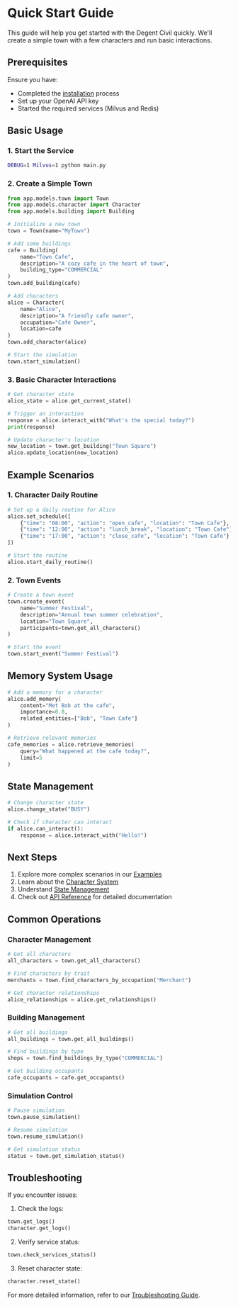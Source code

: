 # Quick Start Guide

This guide will help you get started with the Degent Civil quickly. We'll create a simple town with a few characters and run basic interactions.

## Prerequisites

Ensure you have:
- Completed the [installation](installation.md) process
- Set up your OpenAI API key
- Started the required services (Milvus and Redis)

## Basic Usage

### 1. Start the Service

```bash
DEBUG=1 Milvus=1 python main.py
```

### 2. Create a Simple Town

```python
from app.models.town import Town
from app.models.character import Character
from app.models.building import Building

# Initialize a new town
town = Town(name="MyTown")

# Add some buildings
cafe = Building(
    name="Town Cafe",
    description="A cozy cafe in the heart of town",
    building_type="COMMERCIAL"
)
town.add_building(cafe)

# Add characters
alice = Character(
    name="Alice",
    description="A friendly cafe owner",
    occupation="Cafe Owner",
    location=cafe
)
town.add_character(alice)

# Start the simulation
town.start_simulation()
```

### 3. Basic Character Interactions

```python
# Get character state
alice_state = alice.get_current_state()

# Trigger an interaction
response = alice.interact_with("What's the special today?")
print(response)

# Update character's location
new_location = town.get_building("Town Square")
alice.update_location(new_location)
```

## Example Scenarios

### 1. Character Daily Routine

```python
# Set up a daily routine for Alice
alice.set_schedule([
    {"time": "08:00", "action": "open_cafe", "location": "Town Cafe"},
    {"time": "12:00", "action": "lunch_break", "location": "Town Cafe"},
    {"time": "17:00", "action": "close_cafe", "location": "Town Cafe"}
])

# Start the routine
alice.start_daily_routine()
```

### 2. Town Events

```python
# Create a town event
town.create_event(
    name="Summer Festival",
    description="Annual town summer celebration",
    location="Town Square",
    participants=town.get_all_characters()
)

# Start the event
town.start_event("Summer Festival")
```

## Memory System Usage

```python
# Add a memory for a character
alice.add_memory(
    content="Met Bob at the cafe",
    importance=0.8,
    related_entities=["Bob", "Town Cafe"]
)

# Retrieve relevant memories
cafe_memories = alice.retrieve_memories(
    query="What happened at the cafe today?",
    limit=5
)
```

## State Management

```python
# Change character state
alice.change_state("BUSY")

# Check if character can interact
if alice.can_interact():
    response = alice.interact_with("Hello!")
```

## Next Steps

1. Explore more complex scenarios in our [Examples](../examples/advanced-scenarios.md)
2. Learn about the [Character System](../core-concepts/character-system.md)
3. Understand [State Management](../core-concepts/state-management.md)
4. Check out [API Reference](../api-reference/models/character.md) for detailed documentation

## Common Operations

### Character Management

```python
# Get all characters
all_characters = town.get_all_characters()

# Find characters by trait
merchants = town.find_characters_by_occupation("Merchant")

# Get character relationships
alice_relationships = alice.get_relationships()
```

### Building Management

```python
# Get all buildings
all_buildings = town.get_all_buildings()

# Find buildings by type
shops = town.find_buildings_by_type("COMMERCIAL")

# Get building occupants
cafe_occupants = cafe.get_occupants()
```

### Simulation Control

```python
# Pause simulation
town.pause_simulation()

# Resume simulation
town.resume_simulation()

# Get simulation status
status = town.get_simulation_status()
```

## Troubleshooting

If you encounter issues:

1. Check the logs:
```python
town.get_logs()
character.get_logs()
```

2. Verify service status:
```python
town.check_services_status()
```

3. Reset character state:
```python
character.reset_state()
```

For more detailed information, refer to our [Troubleshooting Guide](../examples/troubleshooting.md). 